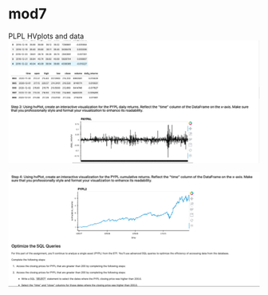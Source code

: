 # mod7
PLPL HVplots and data 
![screen shot 1](https://github.com/DanLadner/mod7/blob/master/Screen%20Shot%202021-08-15%20at%2011.50.19%20AM.png)

![screen Shot 2](https://github.com/DanLadner/mod7/blob/master/Screen%20Shot%202021-08-15%20at%2011.50.32%20AM.png)
